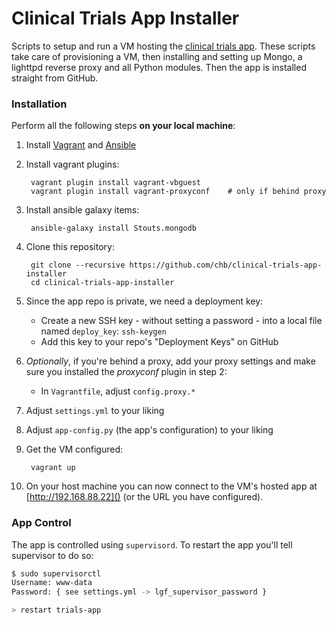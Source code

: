 Clinical Trials App Installer
=============================

Scripts to setup and run a VM hosting the [clinical trials app][app].
These scripts take care of provisioning a VM, then installing and setting up Mongo, a lighttpd reverse proxy and all Python modules.
Then the app is installed straight from GitHub.

### Installation

Perform all the following steps **on your local machine**:

1. Install [Vagrant][] and [Ansible][]
2. Install vagrant plugins:

        vagrant plugin install vagrant-vbguest
        vagrant plugin install vagrant-proxyconf    # only if behind proxy

3. Install ansible galaxy items:

        ansible-galaxy install Stouts.mongodb

4. Clone this repository:

        git clone --recursive https://github.com/chb/clinical-trials-app-installer
        cd clinical-trials-app-installer

5. Since the app repo is private, we need a deployment key:
    - Create a new SSH key - without setting a password - into a local file named `deploy_key`: `ssh-keygen`
    - Add this key to your repo's "Deployment Keys" on GitHub

6. _Optionally_, if you're behind a proxy, add your proxy settings and make sure you installed the _proxyconf_ plugin in step 2:
    - In `Vagrantfile`, adjust `config.proxy.*`

7. Adjust `settings.yml` to your liking
8. Adjust `app-config.py` (the app's configuration) to your liking
9. Get the VM configured:

        vagrant up

10. On your host machine you can now connect to the VM's hosted app at [http://192.168.88.22]() (or the URL you have configured).

### App Control

The app is controlled using `supervisord`.
To restart the app you'll tell supervisor to do so:

```bash
$ sudo supervisorctl
Username: www-data
Password: { see settings.yml -> lgf_supervisor_password }

> restart trials-app
```

[vagrant]: http://www.vagrantup.com/downloads
[ansible]: http://docs.ansible.com/intro_installation.html#latest-releases-via-apt-ubuntu
[app]: https://github.com/chb/clinical-trials-app
